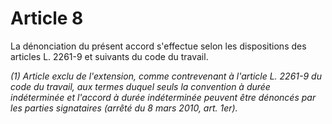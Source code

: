 # Article 8

La dénonciation du présent accord s'effectue selon les dispositions des articles L. 2261-9 et suivants du code du travail.

*(1) Article exclu de l'extension, comme contrevenant à l'article L. 2261-9 du code du travail, aux termes duquel seuls la convention à durée indéterminée et l'accord à durée indéterminée peuvent être dénoncés par les parties signataires (arrêté du 8 mars 2010, art. 1er).*

